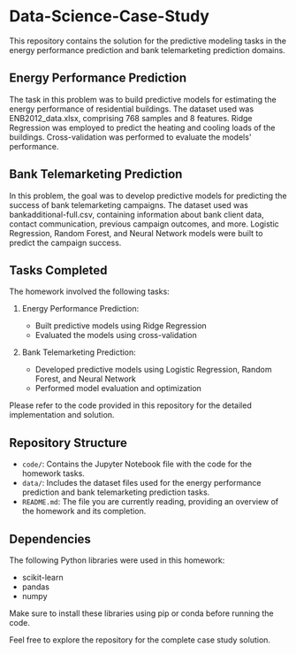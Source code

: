 # Data-Science-Case-Study

This repository contains the solution for the predictive modeling tasks in the energy performance prediction and bank telemarketing prediction domains.

## Energy Performance Prediction

The task in this problem was to build predictive models for estimating the energy performance of residential buildings. The dataset used was ENB2012_data.xlsx, comprising 768 samples and 8 features. Ridge Regression was employed to predict the heating and cooling loads of the buildings. Cross-validation was performed to evaluate the models' performance.

## Bank Telemarketing Prediction

In this problem, the goal was to develop predictive models for predicting the success of bank telemarketing campaigns. The dataset used was bankadditional-full.csv, containing information about bank client data, contact communication, previous campaign outcomes, and more. Logistic Regression, Random Forest, and Neural Network models were built to predict the campaign success.

## Tasks Completed

The homework involved the following tasks:

1. Energy Performance Prediction:
   - Built predictive models using Ridge Regression
   - Evaluated the models using cross-validation

2. Bank Telemarketing Prediction:
   - Developed predictive models using Logistic Regression, Random Forest, and Neural Network
   - Performed model evaluation and optimization

Please refer to the code provided in this repository for the detailed implementation and solution.

## Repository Structure

- `code/`: Contains the Jupyter Notebook file with the code for the homework tasks.
- `data/`: Includes the dataset files used for the energy performance prediction and bank telemarketing prediction tasks.
- `README.md`: The file you are currently reading, providing an overview of the homework and its completion.

## Dependencies

The following Python libraries were used in this homework:

- scikit-learn
- pandas
- numpy

Make sure to install these libraries using pip or conda before running the code.

Feel free to explore the repository for the complete case study solution.

